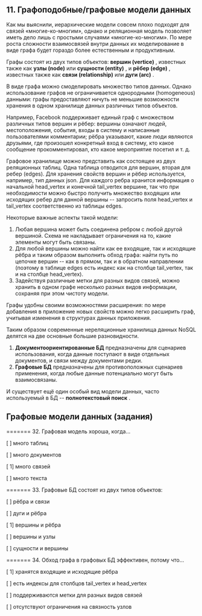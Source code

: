 ## 11. Графоподобные/графовые модели данных

Как мы выяснили, иерархические модели совсем плохо подходят для связей «многие-ко-многим», однако и реляционная модель позволяет иметь дело лишь с простыми случаями «многие-ко-многим». По мере роста сложности взаимосвязей внутри данных их моделирование в виде графа будет гораздо более естественным и продуктивным.

Графы состоят из двух типов объектов:  **вершин (vertice)** , известных также как **узлы (node)** или  **сущности (entity)** , и  **рёбер (edge)** , известных также как **связи (relationship)** или  **дуги (arc)** .

В виде графа можно смоделировать множество типов данных. Однако использование графов не ограничивается однородными (homogeneous) данными: графы предоставляют ничуть не меньшие возможности хранения в одном хранилище данных различных типов объектов.

Например, Facebook поддерживает единый граф с множеством различных типов вершин и рёбер: вершины означают людей, местоположения, события, входы в систему и написанные пользователями комментарии; рёбра указывают, какие люди являются друзьями, где произошел конкретный вход в систему, кто какое сообщение прокомментировал, кто какое мероприятие посетил и т. д.

Графовое хранилище можно представить как состоящее из двух реляционных таблиц. Одна таблица отводится для вершин, вторая для ребер (edges). Для хранения свойств вершин и рёбер используется, например, тип данных json. Для каждого ребра хранится информация о начальной head_vertex и конечной tail_vertex вершине, так что при необходимости можно быстро получить множество входящих или исходящих ребер для данной вершины -- запросить поля head_vertex и tail_vertex соответственно из таблицы edges.

Некоторые важные аспекты такой модели:

1. Любая вершина может быть соединена ребром с любой другой вершиной. Схема не накладывает ограничения на то, какие элементы могут быть связаны.
2. Для любой вершины можно найти как ее входящие, так и исходящие рёбра и таким образом выполнить обход графа: найти путь по цепочке вершин -- как в прямом, так и в обратном направлении (поэтому в таблице edges есть индекс как на столбце tail_vertex, так и на столбце head_vertex).
3. Задействуя различные метки для разных видов связей, можно хранить в одном графе несколько разных видов информации, сохраняя при этом чистоту модели.

Графы удобны своими возможностями расширения: по мере добавления в приложение новых свойств можно легко расширить граф, учитывая изменения в структурах данных приложения.

Таким образом современные нереляционные хранилища данных NoSQL делятся на две основные большие разновидности.

1. **Документоориентированные БД** предназначены для сценариев использования, когда данные поступают в виде отдельных документов, и связи между документами редки.
2. **Графовые БД** предназначены для противоположных сценариев применения, когда любые данные потенциально могут быть взаимосвязаны.

И существует ещё один особый вид модели данных, часто используемый в БД --  **полнотекстовый поиск** .


## Графовые модели данных (задания)

======= 32. Графовая модель хороша, когда...

[ ] много таблиц

[ ] много документов

[ 1] много связей

[ ] много текста

======= 33. Графовые БД состоят из двух типов объектов:

[ ] рёбра и связи

[ ] дуги и рёбра

[ 1] вершины и рёбра

[ ] вершины и узлы

[ ] сущности и вершины

======= 34. Обход графа в графовых БД эффективен, потому что...

[ 1] хранятся входящие и исходящие рёбра

[ ] есть индексы для столбцов tail_vertex и head_vertex

[ ] поддерживаются метки для разных видов связей

[ ] отсутствуют ограничения на связность узлов
